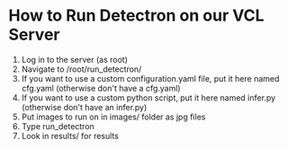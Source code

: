 # How to Run Detectron on our VCL Server

1. Log in to the server (as root)
2. Navigate to /root/run_detectron/
3. If you want to use a custom configuration.yaml file, put it here named cfg.yaml (otherwise don't have a cfg.yaml)
4. If you want to use a custom python script, put it here named infer.py (otherwise don't have an infer.py)
5. Put images to run on in images/ folder as jpg files
6. Type run\_detectron
7. Look in results/ for results